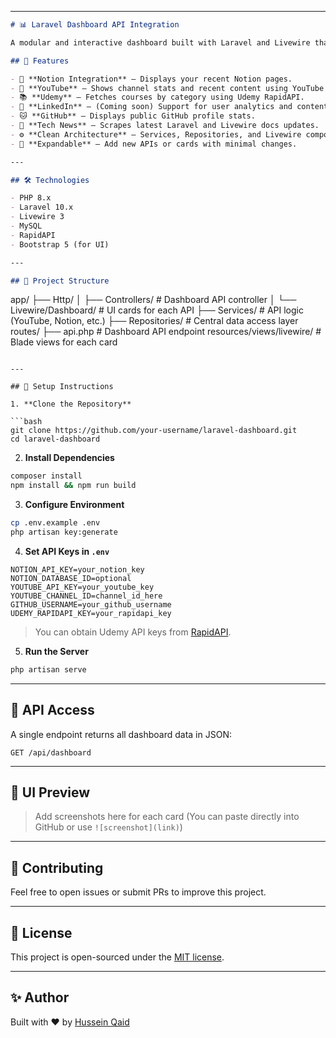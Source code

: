
---

```markdown
# 📊 Laravel Dashboard API Integration

A modular and interactive dashboard built with Laravel and Livewire that aggregates data from multiple external APIs like Notion, YouTube, Udemy, GitHub, LinkedIn, and Laravel/Livewire documentation.

## 🚀 Features

- 🧠 **Notion Integration** – Displays your recent Notion pages.
- 🎥 **YouTube** – Shows channel stats and recent content using YouTube Data API.
- 📚 **Udemy** – Fetches courses by category using Udemy RapidAPI.
- 👥 **LinkedIn** – (Coming soon) Support for user analytics and content tracking.
- 🐱 **GitHub** – Displays public GitHub profile stats.
- 📰 **Tech News** – Scrapes latest Laravel and Livewire docs updates.
- ⚙️ **Clean Architecture** – Services, Repositories, and Livewire components.
- 🧩 **Expandable** – Add new APIs or cards with minimal changes.

---

## 🛠 Technologies

- PHP 8.x
- Laravel 10.x
- Livewire 3
- MySQL
- RapidAPI
- Bootstrap 5 (for UI)

---

## 📂 Project Structure

```

app/
├── Http/
│   ├── Controllers/         # Dashboard API controller
│   └── Livewire/Dashboard/  # UI cards for each API
├── Services/                # API logic (YouTube, Notion, etc.)
├── Repositories/            # Central data access layer
routes/
├── api.php                  # Dashboard API endpoint
resources/views/livewire/    # Blade views for each card

````

---

## 🔧 Setup Instructions

1. **Clone the Repository**

```bash
git clone https://github.com/your-username/laravel-dashboard.git
cd laravel-dashboard
````

2. **Install Dependencies**

```bash
composer install
npm install && npm run build
```

3. **Configure Environment**

```bash
cp .env.example .env
php artisan key:generate
```

4. **Set API Keys in `.env`**

```
NOTION_API_KEY=your_notion_key
NOTION_DATABASE_ID=optional
YOUTUBE_API_KEY=your_youtube_key
YOUTUBE_CHANNEL_ID=channel_id_here
GITHUB_USERNAME=your_github_username
UDEMY_RAPIDAPI_KEY=your_rapidapi_key
```

> You can obtain Udemy API keys from [RapidAPI](https://rapidapi.com/).

5. **Run the Server**

```bash
php artisan serve
```

---

## 📲 API Access

A single endpoint returns all dashboard data in JSON:

```
GET /api/dashboard
```

---

## 📸 UI Preview

> Add screenshots here for each card
> (You can paste directly into GitHub or use `![screenshot](link)`)

---

## 🤝 Contributing

Feel free to open issues or submit PRs to improve this project.

---

## 📄 License

This project is open-sourced under the [MIT license](LICENSE).

---

## ✨ Author

Built with ❤️ by [Hussein Qaid](https://github.com/Hussein1423)
